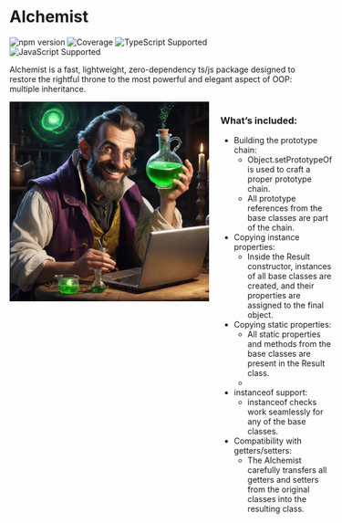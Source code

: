 # Alchemist

![npm version](https://img.shields.io/npm/v/alchemist)
![Coverage](https://img.shields.io/badge/Coverage-90.00%-brightgreen)
![TypeScript Supported](https://img.shields.io/badge/TypeScript-%3E%3D4.0-blue)
![JavaScript Supported](https://img.shields.io/badge/JavaScript-ES6+-yellow)

Alchemist is a fast, lightweight, zero-dependency ts/js package designed to restore the rightful throne to the most powerful and elegant aspect of OOP: multiple inheritance.

<div style="display: flex; align-items: flex-start;">
  <img src="docs/res/alchemist.png" alt="Alchemist Image" style="width: 350px; height: 350px; margin-right: 20px;"/>
  <div>
    <h3>What’s included:</h3>
    <ul style="list-style-image: url('docs/res/green-check-mark-16.png');">
      <li>Building the prototype chain:
        <ul style="list-style-image: none;">
          <li>Object.setPrototypeOf is used to craft a proper prototype chain.</li>
          <li>All prototype references from the base classes are part of the chain.</li>
        </ul>
      </li>
      <li>Copying instance properties:
        <ul style="list-style-image: none;">
          <li>Inside the Result constructor, instances of all base classes are created, and their properties are assigned to the final object.</li>
        </ul>
      </li>
      <li>Copying static properties:
        <ul style="list-style-image: none;">
          <li>All static properties and methods from the base classes are present in the Result class.<li>
        </ul>
      </li>
      <li>instanceof support:
        <ul style="list-style-image: none;">
          <li>instanceof checks work seamlessly for any of the base classes.</li>
        </ul>
      </li>
      <li>Compatibility with getters/setters:
        <ul style="list-style-image: none;">
          <li>The Alchemist carefully transfers all getters and setters from the original classes into the resulting class.</li>
        </ul>
      </li>
    </ul>
  </div>
</div>
